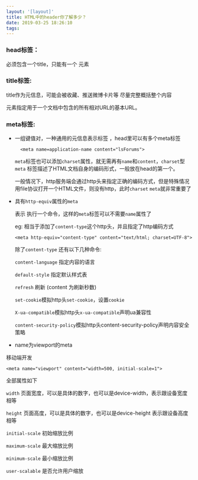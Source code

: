```yaml
---
layout: '[layout]'
title: HTML中的header你了解多少？
date: 2019-03-25 18:26:10
tags:
---
```

### head标签：

必须包含一个title，只能有一个<base> 元素

### title标签:

title作为元信息，可能会被收藏、推送微博卡片等 尽量完整概括整个内容

<base>元素指定用于一个文档中包含的所有相对URL的基本URL。

### meta标签:

- 一组键值对，一种通用的元信息表示标签 ，head里可以有多个meta标签

  ```
    <meta name=application-name content="lsForums">
  ```

  `meta`标签也可以添加`charset`属性，就无需再有`name`和`content`，`charset`型`meta` 标签描述了HTML文档自身的编码形式，一般放在head的第一个。

  一般情况下，http服务端会通过http头来指定正确的编码方式，但是特殊情况用file协议打开一个HTML文件，则没有http，此时`charset` `meta`就非常重要了

- 具有`http-equiv`属性的`meta` 

  表示 执行一个命令，这样的`meta`标签可以不需要`name`属性了

  eg: 相当于添加了`content-type`这个http头，并且指定了http编码方式

  ```
  <meta http-equiv="content-type" content="text/html; charset=UTF-8">
  ```

  除了`content-type` 还有以下几种命令:

  `content-language` 指定内容的语言
 
  `default-style` 指定默认样式表

  `refresh` 刷新 (content 为刷新秒数)

  `set-cookie`模拟http头`set-cookie`，设置`cookie`

  `X-ua-compatible`模拟http头`x-ua-compatible`声明ua兼容性

  `content-security-policy`模拟http头content-security-policy声明内容安全策略

- name为viewport的meta

 移动端开发

 ```<meta name="viewport" content="width=500, initial-scale=1">```

 全部属性如下

 `width` 页面宽度，可以是具体的数字，也可以是device-width，表示跟设备宽度相等

 `height` 页面高度，可以是具体的数字，也可以是device-height 表示跟设备高度相等

 `initial-scale` 初始缩放比例

 `maximum-scale` 最大缩放比例

 `minimum-scale` 最小缩放比例

 `user-scalable` 是否允许用户缩放
